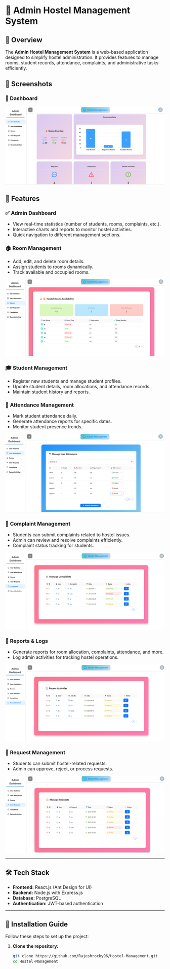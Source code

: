 # 🏨 Admin Hostel Management System

## 📌 Overview
The **Admin Hostel Management System** is a web-based application designed to simplify hostel administration. It provides features to manage rooms, student records, attendance, complaints, and administrative tasks efficiently.

## 📸 **Screenshots**
### 🔹 Dashboard
![Dashboard](https://raw.githubusercontent.com/Rajeshrocky96/Hostel-Management/main/vite-project/Photos_Screenshot/AdminPhotos/dashboard.png)

## 🚀 Features

### ✅ **Admin Dashboard**
- View real-time statistics (number of students, rooms, complaints, etc.).
- Interactive charts and reports to monitor hostel activities.
- Quick navigation to different management sections.

### 🏠 **Room Management**
- Add, edit, and delete room details.
- Assign students to rooms dynamically.
- Track available and occupied rooms.

![Rooms Available](https://raw.githubusercontent.com/Rajeshrocky96/Hostel-Management/main/vite-project/Photos_Screenshot/AdminPhotos/Roomsavailable.png)

### 🎓 **Student Management**
- Register new students and manage student profiles.
- Update student details, room allocations, and attendance records.
- Maintain student history and reports.

### 📅 **Attendance Management**
- Mark student attendance daily.
- Generate attendance reports for specific dates.
- Monitor student presence trends.

![Attendance](https://raw.githubusercontent.com/Rajeshrocky96/Hostel-Management/main/vite-project/Photos_Screenshot/AdminPhotos/Attendance.png)

### 📌 **Complaint Management**
- Students can submit complaints related to hostel issues.
- Admin can review and resolve complaints efficiently.
- Complaint status tracking for students.

![Complaints](https://raw.githubusercontent.com/Rajeshrocky96/Hostel-Management/main/vite-project/Photos_Screenshot/AdminPhotos/compliants.png)

### 📂 **Reports & Logs**
- Generate reports for room allocation, complaints, attendance, and more.
- Log admin activities for tracking hostel operations.

![Recent Activities](https://raw.githubusercontent.com/Rajeshrocky96/Hostel-Management/main/vite-project/Photos_Screenshot/AdminPhotos/recentactivities.png)

### 📌 **Request Management**
- Students can submit hostel-related requests.
- Admin can approve, reject, or process requests.

![Requests](https://raw.githubusercontent.com/Rajeshrocky96/Hostel-Management/main/vite-project/Photos_Screenshot/AdminPhotos/Request.png)

---

## 🛠️ Tech Stack
- **Frontend:** React.js (Ant Design for UI)
- **Backend:** Node.js with Express.js
- **Database:** PostgreSQL
- **Authentication:** JWT-based authentication

---

## 🎯 Installation Guide
Follow these steps to set up the project:

1. **Clone the repository:**
   ```sh
   git clone https://github.com/Rajeshrocky96/Hostel-Management.git
   cd Hostel-Management
